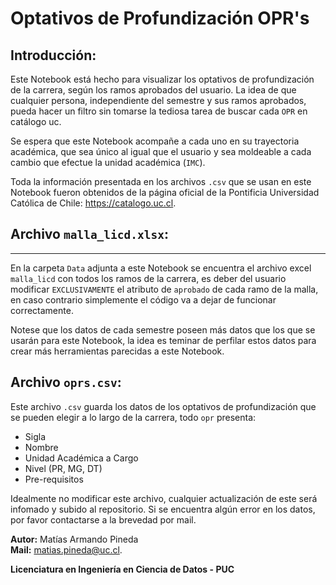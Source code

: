 # Optativos de Profundización OPR's

## Introducción:

Este Notebook está hecho para visualizar los optativos de profundización de la carrera, según los ramos aprobados del usuario. La idea de que cualquier persona, independiente del semestre y sus ramos aprobados, pueda hacer un filtro sin tomarse la tediosa tarea de buscar cada `OPR` en catálogo uc.

Se espera que este Notebook acompañe a cada uno en su trayectoria académica, que sea único al igual que el usuario y sea moldeable a cada cambio que efectue la unidad académica (`IMC`).

Toda la información presentada en los archivos `.csv` que se usan en este Notebook fueron obtenidos de la página oficial de la Pontificia Universidad Católica de Chile: https://catalogo.uc.cl.

## Archivo `malla_licd.xlsx`:
---
En la carpeta `Data` adjunta a este Notebook se encuentra el archivo excel `malla_licd` con todos los ramos de la carrera, es deber del usuario modificar `EXCLUSIVAMENTE` el atributo de `aprobado` de cada ramo de la malla, en caso contrario simplemente el código va a dejar de funcionar correctamente.

Notese que los datos de cada semestre poseen más datos que los que se usarán para este Notebook, la idea es teminar de perfilar estos datos para crear más herramientas parecidas a este Notebook.

## Archivo `oprs.csv`:

Este archivo `.csv` guarda los datos de los optativos de profundización que se pueden elegir a lo largo de la carrera, todo `opr` presenta:
* Sigla
* Nombre
* Unidad Académica a Cargo
* Nivel (PR, MG, DT)
* Pre-requisitos 

Idealmente no modificar este archivo, cualquier actualización de este será infomado y subido al repositorio. Si se encuentra algún error en los datos, por favor contactarse a la brevedad por mail.

**Autor:** Matías Armando Pineda<br>
**Mail:** matias.pineda@uc.cl.

**Licenciatura en Ingeniería en Ciencia de Datos - PUC**